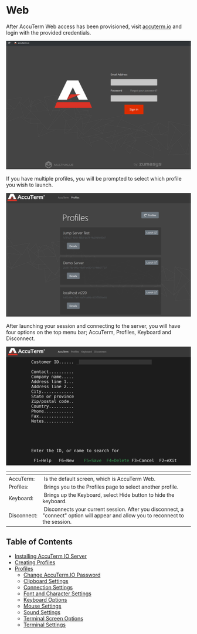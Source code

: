 # Web

<PageHeader />
  
After AccuTerm Web access has been provisioned, visit [accuterm.io](https://accuterm.io) and login with the provided credentials.  
  
![accuterm-8-web-introduction: 1565980458912-1565980458912](./1565980458912-1565980458912.png)  
  
If you have multiple profiles, you will be prompted to select which profile you wish to launch.  
  
![accuterm-8-web-introduction: 1565988877515-1565988877515](./1565988877515-1565988877515.png)  
  
After launching your session and connecting to the server, you will have four options on the top menu bar; AccuTerm, Profiles, Keyboard and Disconnect.  
  
![accuterm-8-web-introduction: 1565989048083-1565989048083](./1565989048083-1565989048083.png)  
  
| <!----> | <!----> |
| --- | --- |
| AccuTerm: |  Is the default screen, which is AccuTerm Web. |
| Profiles: |  Brings you to the Profiles page to select another profile. |
| Keyboard: |  Brings up the Keyboard, select Hide button to hide the keyboard. |
| Disconnect: |  Disconnects your current session. After you disconnect, a "connect" option will appear and allow you to reconnect to the session. |
  
## Table of Contents

* [Installing AccuTerm IO Server](./installing-accuterm-io-server/README.md)
* [Creating Profiles](./creating-profiles/README.md)  
* [Profiles](./profiles/README.md)
  * [Change AccuTerm.IO Password](./profiles/clipboard-settings/README.md)  
  * [Clipboard Settings](./profiles/clipboard-settings/README.md)  
  * [Connection Settings](./profiles/connection-settings/README.md)  
  * [Font and Character Settings](./profiles/font-and-character-settings/README.md)  
  * [Keyboard Options](./profiles/keyboard-options/README.md)  
  * [Mouse Settings](./profiles/mouse-settings/README.md)  
  * [Sound Settings](./profiles/sound-settings/README.md)  
  * [Terminal Screen Options](./profiles/terminal-screen-options/README.md)  
  * [Terminal Settings](./profiles/terminal-settings/README.md)

